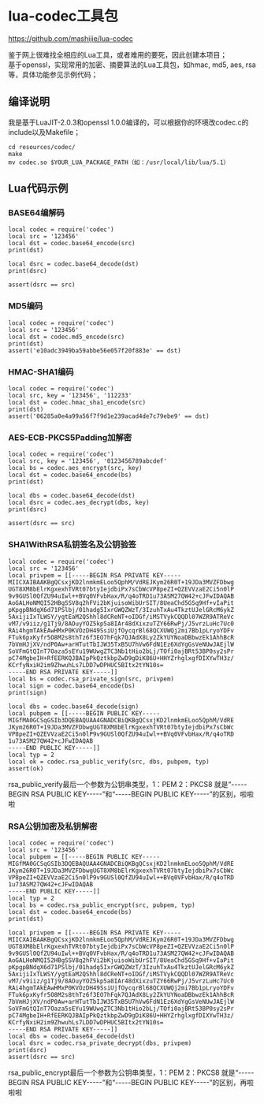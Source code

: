 lua-codec工具包
=======================================================

https://github.com/mashijie/lua-codec

鉴于网上很难找全相应的Lua工具，或者难用的要死，因此创建本项目；
<br/>
基于openssl，实现常用的加密、摘要算法的Lua工具包，如hmac, md5, aes, rsa等，具体功能参见示例代码；

编译说明
-------------------------------------------------------
我是基于LuaJIT-2.0.3和openssl 1.0.0编译的，可以根据你的环境改codec.c的include以及Makefile；

	cd resources/codec/
	make
	mv codec.so $YOUR_LUA_PACKAGE_PATH（如：/usr/local/lib/lua/5.1）


Lua代码示例
-------------------------------------------------------

### BASE64编解码
	local codec = require('codec')
	local src = '123456'
	local dst = codec.base64_encode(src)
	print(dst)

	local dsrc = codec.base64_decode(dst)
	print(dsrc)

	assert(dsrc == src)

### MD5编码
	local codec = require('codec')
	local src = '123456'
	local dst = codec.md5_encode(src)
	print(dst)
	assert('e10adc3949ba59abbe56e057f20f883e' == dst)

### HMAC-SHA1编码
	local codec = require('codec')
	local src, key = '123456', '112233'
	local dst = codec.hmac_sha1_encode(src)
	print(dst)
	assert('06285a0e4a99a56f7f9d1e239acad4de7c79ebe9' == dst)

### AES-ECB-PKCS5Padding加解密
	local codec = require('codec')
	local src, key = '123456', '0123456789abcdef'
	local bs = codec.aes_encrypt(src, key)
	local dst = codec.base64_encode(bs)
	print(dst)
	
	local dbs = codec.base64_decode(dst)
	local dsrc = codec.aes_decrypt(dbs, key)
	print(dsrc)

	assert(dsrc == src)

### SHA1WithRSA私钥签名及公钥验签
	local codec = require('codec')
	local src = '123456'
	local privpem = [[-----BEGIN RSA PRIVATE KEY-----
	MIICXAIBAAKBgQCsxjKD2lnmkmELoo5QphM/VdREJKym26R0T+19JDa3MVZFDbwg
	UGT8XM8bElrKgxexhTVRt07btyIejdbiPx7sCbWcVP8peZI+QZEVVzaE2Ci5n0lP
	9v9GUSl0QfZU94uIwl++BVq0VFvbHax/R/q4oTRD1u73ASM27QW42+cJFwIDAQAB
	AoGALHoNMQI52HBgSSV8q2hFVi2bKjuisoWibUrSIT/8UeaChd5GSq9Hf+vIaPit
	pKpgpBNdqX6d71PSlbj/01hadg5IxrGWQZWzT/3IzuhTxAu4TkztUJelGRcM6ykZ
	5AxijiIxTLWSY/ygtEaM2QShhl8dCReNT+oIDGf/iMSTVykCQQDl07WZR9ATReVc
	vM7/v9iiz/g1Tj9/8AOuyYOZ5kp5a8IAr48dXixzuTZY66RwPj/J5vrzLuHc7Uc0
	RAi4hgmTAkEAwHMxP0KVOzDH49SsiUjfOycqrBl68QCXUWQj2mi7Bb1pLryoYDFv
	FTuk6pxKyfr5O8M2s8thTz6f3EO7hFqk7QJAdX8Ly2ZkYUYNoaDBbwzEk1AhhBcR
	7bVmHJjXV/ndP0Aw+arHTutTbIJW35TxB5U7hVw6FdN1Ez6XdYgGsVeNUwJAEjlW
	SoVFmGtQInT7Oaza5sEYu19WUwgZTC3Nb1tHio2bLj/TOfi0ajBRt53BP0sy2sPr
	pC74MgbeIH+RfEERKQJBAIpPkQztkbpZwD9gDiK86U+HHYZrhglxgfDIXYwTH3z/
	KCrfyNxiH2im9ZhwuhLs7LDD7wDPHUC5BItx2tYN10s=
	-----END RSA PRIVATE KEY-----]]
	local bs = codec.rsa_private_sign(src, privpem)
	local sign = codec.base64_encode(bs)
	print(sign)
	
	local dbs = codec.base64_decode(sign)
	local pubpem = [[-----BEGIN PUBLIC KEY-----
	MIGfMA0GCSqGSIb3DQEBAQUAA4GNADCBiQKBgQCsxjKD2lnmkmELoo5QphM/VdRE
	JKym26R0T+19JDa3MVZFDbwgUGT8XM8bElrKgxexhTVRt07btyIejdbiPx7sCbWc
	VP8peZI+QZEVVzaE2Ci5n0lP9v9GUSl0QfZU94uIwl++BVq0VFvbHax/R/q4oTRD
	1u73ASM27QW42+cJFwIDAQAB
	-----END PUBLIC KEY-----]]
	local typ = 2
	local ok = codec.rsa_public_verify(src, dbs, pubpem, typ)
	assert(ok)

rsa_public_verify最后一个参数为公钥串类型，1：PEM  2：PKCS8
就是“-----BEGIN RSA PUBLIC KEY-----”和“-----BEGIN PUBLIC KEY-----”的区别，啦啦啦
	
### RSA公钥加密及私钥解密
	local codec = require('codec')
	local src = '123456'
	local pubpem = [[-----BEGIN PUBLIC KEY-----
	MIGfMA0GCSqGSIb3DQEBAQUAA4GNADCBiQKBgQCsxjKD2lnmkmELoo5QphM/VdRE
	JKym26R0T+19JDa3MVZFDbwgUGT8XM8bElrKgxexhTVRt07btyIejdbiPx7sCbWc
	VP8peZI+QZEVVzaE2Ci5n0lP9v9GUSl0QfZU94uIwl++BVq0VFvbHax/R/q4oTRD
	1u73ASM27QW42+cJFwIDAQAB
	-----END PUBLIC KEY-----]]
	local typ = 2
	local bs = codec.rsa_public_encrypt(src, pubpem, typ)
	local dst = codec.base64_encode(bs)
	print(dst)
	
	local privpem = [[-----BEGIN RSA PRIVATE KEY-----
	MIICXAIBAAKBgQCsxjKD2lnmkmELoo5QphM/VdREJKym26R0T+19JDa3MVZFDbwg
	UGT8XM8bElrKgxexhTVRt07btyIejdbiPx7sCbWcVP8peZI+QZEVVzaE2Ci5n0lP
	9v9GUSl0QfZU94uIwl++BVq0VFvbHax/R/q4oTRD1u73ASM27QW42+cJFwIDAQAB
	AoGALHoNMQI52HBgSSV8q2hFVi2bKjuisoWibUrSIT/8UeaChd5GSq9Hf+vIaPit
	pKpgpBNdqX6d71PSlbj/01hadg5IxrGWQZWzT/3IzuhTxAu4TkztUJelGRcM6ykZ
	5AxijiIxTLWSY/ygtEaM2QShhl8dCReNT+oIDGf/iMSTVykCQQDl07WZR9ATReVc
	vM7/v9iiz/g1Tj9/8AOuyYOZ5kp5a8IAr48dXixzuTZY66RwPj/J5vrzLuHc7Uc0
	RAi4hgmTAkEAwHMxP0KVOzDH49SsiUjfOycqrBl68QCXUWQj2mi7Bb1pLryoYDFv
	FTuk6pxKyfr5O8M2s8thTz6f3EO7hFqk7QJAdX8Ly2ZkYUYNoaDBbwzEk1AhhBcR
	7bVmHJjXV/ndP0Aw+arHTutTbIJW35TxB5U7hVw6FdN1Ez6XdYgGsVeNUwJAEjlW
	SoVFmGtQInT7Oaza5sEYu19WUwgZTC3Nb1tHio2bLj/TOfi0ajBRt53BP0sy2sPr
	pC74MgbeIH+RfEERKQJBAIpPkQztkbpZwD9gDiK86U+HHYZrhglxgfDIXYwTH3z/
	KCrfyNxiH2im9ZhwuhLs7LDD7wDPHUC5BItx2tYN10s=
	-----END RSA PRIVATE KEY-----]]
	local dbs = codec.base64_decode(dst)
	local dsrc = codec.rsa_private_decrypt(dbs, privpem)
	print(dsrc)
	assert(dsrc == src)

rsa_public_encrypt最后一个参数为公钥串类型，1：PEM  2：PKCS8
就是“-----BEGIN RSA PUBLIC KEY-----”和“-----BEGIN PUBLIC KEY-----”的区别，再啦啦啦
